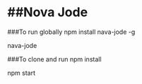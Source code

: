 
##Nova Jode
=========

###To run globally 
npm install nava-jode -g

nava-jode 

###To clone and run
npm install 

npm start
